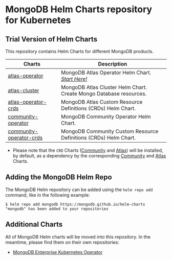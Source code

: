 # MongoDB Helm Charts repository for Kubernetes

## Trial Version of Helm Charts

This repository contains Helm Charts for different MongoDB products.

| Charts                                            | Description                                                               |
| ------------------------------------------------- | ------------------------------------------------------------------------- |
| [atlas-operator](charts/atlas-operator)           | MongoDB Atlas Operator Helm Chart. [_Start Here!_](charts/atlas-operator) |
| [atlas-cluster](charts/atlas-cluster)             | MongoDB Atlas Cluster Helm Chart. Create Mongo Database resources.        |
| [atlas-operator-crds](charts/atlas-operator-crds) | MongoDB Atlas Custom Resource Definitions (CRDs) Helm Chart.              |
| [community-operator](charts/community-operator)   | MongoDB Community Operator Helm Chart.                                    |
| [community-operator-crds](charts/community-operator-crds) | MongoDB Community Custom Resource Definitions (CRDs) Helm Chart.  |

- Please note that the `CRD` Charts ([Community](charts/community-operator-crds)
  and [Atlas](charts/atlas-operator-crds)) will be installed, by default,
  as a dependency by the corresponding [Community](charts/community-operator)
  and [Atlas](charts/atlas-operator) Charts.

## Adding the MongoDB Helm Repo

The MongoDB Helm repository can be added using the `helm repo add` command, like
in the following example:

```
$ helm repo add mongodb https://mongodb.github.io/helm-charts
"mongodb" has been added to your repositories
```

## Additional Charts

All of MongoDB Helm charts will be moved into this repository. In the meantime,
please find them on their own repositories:

- [MongoDB Enterprise Kubernetes Operator](https://github.com/mongodb/mongodb-enterprise-kubernetes)
